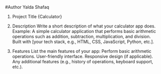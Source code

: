 #Author Yalda Shafaq
1. Project Title {Calculator}
3. Description
Write a short description of what your calculator app does. Example:
A simple calculator application that performs basic arithmetic operations such as addition, subtraction, multiplication, and division. Built with [your tech stack, e.g., HTML, CSS, JavaScript, Python, etc.].

4. Features
List the main features of your app:
Perform basic arithmetic operations.
User-friendly interface.
Responsive design (if applicable).
Any additional features (e.g., history of operations, keyboard support, etc.).
